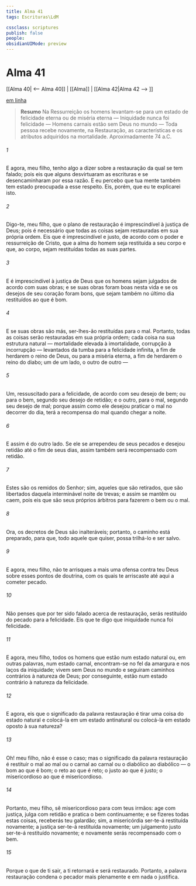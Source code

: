 ```yaml
---
title: Alma 41
tags: Escrituras\LdM

cssclass: scriptures
publish: false
people:
obsidianUIMode: preview
---
```


# Alma 41
[[Alma 40| <-- Alma 40]] | [[Alma]] | [[Alma 42|Alma 42 --> ]]

[em linha](https://churchofjesuschrist.org/study/scriptures/bofm/alma/41?lang=por)

> __Resumo__
Na Ressurreição os homens levantam-se para um estado de felicidade eterna ou de miséria eterna — Iniquidade nunca foi felicidade — Homens carnais estão sem Deus no mundo — Toda pessoa recebe novamente, na Restauração, as características e os atributos adquiridos na mortalidade. Aproximadamente 74 a.C.

###### 1 
E agora, meu filho, tenho algo a dizer sobre a restauração da qual se tem falado; pois eis que alguns desvirtuaram as escrituras e se desencaminharam por essa razão. E eu percebo que tua mente também tem estado preocupada a esse respeito. Eis, porém, que eu te explicarei isto.

###### 2 
Digo-te, meu filho, que o plano de restauração é imprescindível à justiça de Deus; pois é necessário que todas as coisas sejam restauradas em sua própria ordem. Eis que é imprescindível e justo, de acordo com o poder e ressurreição de Cristo, que a alma do homem seja restituída a seu corpo e que, ao corpo, sejam restituídas todas as suas partes.

###### 3 
E é imprescindível à justiça de Deus que os homens sejam julgados de acordo com suas obras; e se suas obras foram boas nesta vida e se os desejos de seu coração foram bons, que sejam também no último dia restituídos ao que é bom.

###### 4 
E se suas obras são más, ser-lhes-ão restituídas para o mal. Portanto, todas as coisas serão restauradas em sua própria ordem; cada coisa na sua estrutura natural — mortalidade elevada à imortalidade, corrupção à incorrupção — levantados da tumba para a felicidade infinita, a fim de herdarem o reino de Deus, ou para a miséria eterna, a fim de herdarem o reino do diabo; um de um lado, o outro de outro —

###### 5 
Um, ressuscitado para a felicidade, de acordo com seu desejo de bem; ou para o bem, segundo seu desejo de retidão; e o outro, para o mal, segundo seu desejo de mal; porque assim como ele desejou praticar o mal no decorrer do dia, terá a recompensa do mal quando chegar a noite.

###### 6 
E assim é do outro lado. Se ele se arrependeu de seus pecados e desejou retidão até o fim de seus dias, assim também será recompensado com retidão.

###### 7 
Estes são os remidos do Senhor; sim, aqueles que são retirados, que são libertados daquela interminável noite de trevas; e assim se mantêm ou caem, pois eis que são seus próprios árbitros para fazerem o bem ou o mal.

###### 8 
Ora, os decretos de Deus são inalteráveis; portanto, o caminho está preparado, para que, todo aquele que quiser, possa trilhá-lo e ser salvo.

###### 9 
E agora, meu filho, não te arrisques a mais uma ofensa contra teu Deus sobre esses pontos de doutrina, com os quais te arriscaste até aqui a cometer pecado.

###### 10 
Não penses que por ter sido falado acerca de restauração, serás restituído do pecado para a felicidade. Eis que te digo que iniquidade nunca foi felicidade.

###### 11 
E agora, meu filho, todos os homens que estão num estado natural ou, em outras palavras, num estado carnal, encontram-se no fel da amargura e nos laços da iniquidade; vivem sem Deus no mundo e seguiram caminhos contrários à natureza de Deus; por conseguinte, estão num estado contrário à natureza da felicidade.

###### 12 
E agora, eis que o significado da palavra restauração é tirar uma coisa do estado natural e colocá-la em um estado antinatural ou colocá-la em estado oposto à sua natureza?

###### 13 
Oh! meu filho, não é esse o caso; mas o significado da palavra restauração é restituir o mal ao mal ou o carnal ao carnal ou o diabólico ao diabólico — o bom ao que é bom; o reto ao que é reto; o justo ao que é justo; o misericordioso ao que é misericordioso.

###### 14 
Portanto, meu filho, sê misericordioso para com teus irmãos: age com justiça, julga com retidão e pratica o bem continuamente; e se fizeres todas estas coisas, receberás teu galardão; sim, a misericórdia ser-te-á restituída novamente; a justiça ser-te-á restituída novamente; um julgamento justo ser-te-á restituído novamente; e novamente serás recompensado com o bem.

###### 15 
Porque o que de ti sair, a ti retornará e será restaurado. Portanto, a palavra restauração condena o pecador mais plenamente e em nada o justifica.

